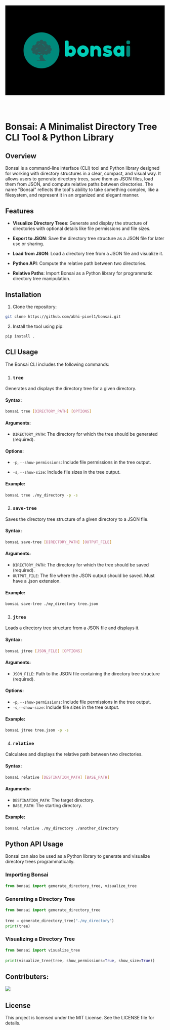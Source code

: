 <h1 align="center">
<img src="bonsai_dark_long.png" width="800">
</h1><br>

# Bonsai: A Minimalist Directory Tree CLI Tool & Python Library

## Overview
Bonsai is a command-line interface (CLI) tool and Python library designed for working with directory structures in a clear, compact, and visual way. It allows users to generate directory trees, save them as JSON files, load them from JSON, and compute relative paths between directories. The name "Bonsai" reflects the tool's ability to take something complex, like a filesystem, and represent it in an organized and elegant manner.

## Features
- **Visualize Directory Trees**: Generate and display the structure of directories with optional details like file permissions and file sizes.

- **Export to JSON**: Save the directory tree structure as a JSON file for later use or sharing.

- **Load from JSON**: Load a directory tree from a JSON file and visualize it.

- **Python API**: Compute the relative path between two directories.

- **Relative Paths**: Import Bonsai as a Python library for programmatic directory tree manipulation.

## Installation
1. Clone the repository:
```bash
git clone https://github.com/abhi-pixel1/bonsai.git
```
2. Install the tool using pip:
```bash
pip install .
```


## CLI Usage
The Bonsai CLI includes the following commands:
1. ### `tree`
Generates and displays the directory tree for a given directory.

#### Syntax:
```bash
bonsai tree [DIRECTORY_PATH] [OPTIONS]
```
#### Arguments:

- `DIRECTORY_PATH`: The directory for which the tree should be generated (required).

#### Options:

- `-p`, `--show-permissions`: Include file permissions in the tree output.

- `-s`, `--show-size`: Include file sizes in the tree output.

#### Example:
```bash
bonsai tree ./my_directory -p -s
```

2. ### `save-tree`
Saves the directory tree structure of a given directory to a JSON file.

#### Syntax:
```bash
bonsai save-tree [DIRECTORY_PATH] [OUTPUT_FILE]
```

#### Arguments:

- `DIRECTORY_PATH`: The directory for which the tree should be saved (required).
- `OUTPUT_FILE`: The file where the JSON output should be saved. Must have a .json extension.

#### Example:

```bash
bonsai save-tree ./my_directory tree.json
```

3. ### `jtree`
Loads a directory tree structure from a JSON file and displays it.

#### Syntax:
```bash
bonsai jtree [JSON_FILE] [OPTIONS]
```

#### Arguments:

- `JSON_FILE`: Path to the JSON file containing the directory tree structure (required).

#### Options:

- `-p`, `--show-permissions`: Include file permissions in the tree output.
- `-s`,`--show-size`:  Include file sizes in the tree output.

#### Example:

```bash
bonsai jtree tree.json -p -s
```

4. ### `relative`
Calculates and displays the relative path between two directories.

#### Syntax:
```bash
bonsai relative [DESTINATION_PATH] [BASE_PATH]
```

#### Arguments:

- `DESTINATION_PATH`: The target directory.
- `BASE_PATH`: The starting directory.

#### Example:

```bash
bonsai relative ./my_directory ./another_directory
```

## Python API Usage
Bonsai can also be used as a Python library to generate and visualize directory trees programmatically.

### Importing Bonsai
```python
from bonsai import generate_directory_tree, visualize_tree
```

### Generating a Directory Tree
```python
from bonsai import generate_directory_tree

tree = generate_directory_tree("./my_directory")
print(tree)
```

### Visualizing a Directory Tree
```python
from bonsai import visualize_tree

print(visualize_tree(tree, show_permissions=True, show_size=True))
```

## Contributers:
<a href="https://github.com/abhi-pixel1/bonsai/graphs/contributors">
  <img src="https://contrib.rocks/image?repo=abhi-pixel1/bonsai" />
</a>

## License

This project is licensed under the MIT License. See the LICENSE file for details.

